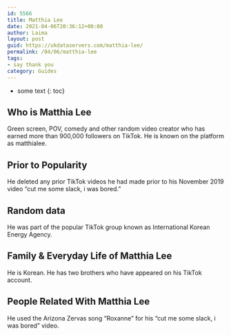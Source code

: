 ```yaml
---
id: 5566
title: Matthia Lee
date: 2021-04-06T20:36:12+00:00
author: Laima
layout: post
guid: https://ukdataservers.com/matthia-lee/
permalink: /04/06/matthia-lee
tags:
- say thank you
category: Guides
---
```


* some text
{: toc}


## Who is Matthia Lee
                  
                  
                  
Green screen, POV, comedy and other random video creator who has earned more than 900,000 followers on TikTok. He is known on the platform as matthialee.
                  
              
            
              
            
                
                
                
## Prior to Popularity
                  
                  
                  
He deleted any prior TikTok videos he had made prior to his November 2019 video &#8220;cut me some slack, i was bored.&#8221;
                  
              
            
              
            
                
                
                
## Random data
                  
                  
                  
He was part of the popular TikTok group known as International Korean Energy Agency.
                  
              
            
              
            
                
                
                
## Family & Everyday Life of Matthia Lee
                  
                  
                  
He is Korean. He has two brothers who have appeared on his TikTok account.
                  
              
            
              
            
                
                
                
## People Related With Matthia Lee
                  
                  
                  
He used the Arizona Zervas song &#8220;Roxanne&#8221; for his &#8220;cut me some slack, i was bored&#8221; video.
                  
              
            
              
            
                
              
            
              
              
            
            
              
            
          
          
          